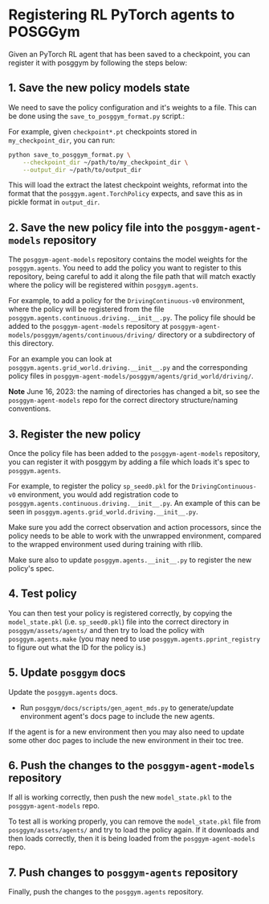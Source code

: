 # Registering RL PyTorch agents to POSGGym

Given an PyTorch RL agent that has been saved to a checkpoint, you can register it with posggym by following the steps below:

## 1. Save the new policy models state

We need to save the policy configuration and it's weights to a file. This can be done using the `save_to_posggym_format.py` script.:

For example, given `checkpoint*.pt` checkpoints stored in `my_checkpoint_dir`, you can run:

```bash
python save_to_posggym_format.py \
    --checkpoint_dir ~/path/to/my_checkpoint_dir \
    --output_dir ~/path/to/output_dir
```

This will load the extract the latest checkpoint weights, reformat into the format that the `posggym.agent.TorchPolicy` expects, and save this as in pickle format in `output_dir`.

## 2. Save the new policy file into the `posggym-agent-models` repository

The `posggym-agent-models` repository contains the model weights for the `posggym.agents`. You need to add the policy you want to register to this repository, being careful to add it along the file path that will match exactly where the policy will be registered within `posggym.agents`.

For example, to add a policy for the `DrivingContinuous-v0` environment, where the policy will be registered from the file `posggym.agents.continuous.driving.__init__.py`. The policy file should be added to the `posggym-agent-models` repository at `posggym-agent-models/posggym/agents/continuous/driving/` directory or a subdirectory of this directory.

For an example you can look at `posggym.agents.grid_world.driving.__init__.py` and the corresponding policy files in `posggym-agent-models/posggym/agents/grid_world/driving/`.

**Note** June 16, 2023: the naming of directories has changed a bit, so see the `posggym-agent-models` repo for the correct directory structure/naming conventions.

## 3. Register the new policy

Once the policy file has been added to the `posggym-agent-models` repository, you can register it with posggym by adding a file which loads it's spec to `posggym.agents`.

For example, to register the policy `sp_seed0.pkl` for the `DrivingContinuous-v0` environment, you would add registration code to `posggym.agents.continuous.driving.__init__.py`. An example of this can be seen in `posggym.agents.grid_world.driving.__init__.py`.

Make sure you add the correct observation and action processors, since the policy needs to be able to work with the unwrapped environment, compared to the wrapped environment used during training with rllib.

Make sure also to update `posggym.agents.__init__.py` to register the new policy's spec.

## 4. Test policy

You can then test your policy is registered correctly, by copying the `model_state.pkl` (i.e. `sp_seed0.pkl`) file into the correct directory in `posggym/assets/agents/` and then try to load the policy with `posggym.agents.make` (you may need to use `posggym.agents.pprint_registry` to figure out what the ID for the policy is.)

## 5. Update `posggym` docs

Update the `posggym.agents` docs.

- Run `posggym/docs/scripts/gen_agent_mds.py` to generate/update environment agent's docs page to include the new agents.

If the agent is for a new environment then you may also need to update some other doc pages to include the new environment in their toc tree.

## 6. Push the changes to the `posggym-agent-models` repository

If all is working correctly, then push the new `model_state.pkl` to the `posggym-agent-models` repo.

To test all is working properly, you can remove the `model_state.pkl` file from `posggym/assets/agents/` and try to load the policy again. If it downloads and then loads correctly, then it is being loaded from the `posggym-agent-models` repo.

## 7. Push changes to `posggym-agents` repository

Finally, push the changes to the `posggym.agents` repository.

